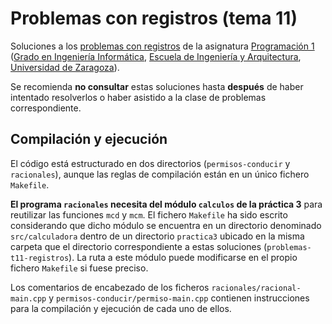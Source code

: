 # Problemas con registros (tema 11)

Soluciones a los [problemas con registros](https://prog1-eina.github.io/transparencias/pbs-tema-11-registros.pdf) de la asignatura [Programación 1](https://github.com/prog1-eina) ([Grado en Ingeniería Informática](https://webdiis.unizar.es/~silarri/coordinadorGrado/), [Escuela de Ingeniería y Arquitectura](https://eina.unizar.es/), [Universidad de Zaragoza](https://www.unizar.es/)).

Se recomienda **no consultar** estas soluciones hasta **después** de haber intentado resolverlos o haber asistido a la clase de problemas correspondiente.

## Compilación y ejecución

El código está estructurado en dos directorios (`permisos-conducir` y
`racionales`), aunque las reglas de compilación están en un único fichero
`Makefile`.

**El programa `racionales` necesita del módulo `calculos` de la práctica 3** para
reutilizar las funciones ``mcd`` y ``mcm``. El fichero `Makefile` ha sido escrito
considerando que dicho módulo se encuentra en un directorio denominado
`src/calculadora` dentro de un directorio `practica3` ubicado en la misma
carpeta que el directorio correspondiente a estas soluciones
(`problemas-t11-registros`). La ruta a este módulo puede modificarse en el
propio fichero `Makefile` si fuese preciso.

Los comentarios de encabezado de los ficheros ``racionales/racional-main.cpp`` y ``permisos-conducir/permiso-main.cpp`` contienen instrucciones para la compilación y ejecución de cada uno de ellos.
